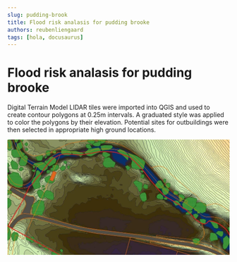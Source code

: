 ```yaml
---
slug: pudding-brook
title: Flood risk analasis for pudding brooke
authors: reubenliengaard
tags: [hola, docusaurus]
---
```


# Flood risk analasis for pudding brooke

Digital Terrain Model LIDAR tiles were imported into QGIS and used to create contour polygons at 0.25m intervals. A graduated style was applied to color the polygons by their elevation. Potential sites for outbuildings were then selected in appropriate high ground locations.

![Docusaurus Plushie](/img/pudding-brook.jpg)
